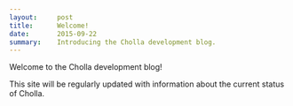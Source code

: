 ```yaml
---
layout:     post
title:      Welcome!
date:       2015-09-22
summary:    Introducing the Cholla development blog. 
---
```


Welcome to the Cholla development blog!

This site will be regularly updated with information about the current status of Cholla.
